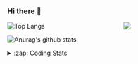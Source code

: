 ### Hi there 👋

<!--
**tao8687/tao8687** is a ✨ _special_ ✨ repository because its `README.md` (this file) appears on your GitHub profile.

Here are some ideas to get you started:

- 🔭 I’m currently working on ...
- 🌱 I’m currently learning ...
- 👯 I’m looking to collaborate on ...
- 🤔 I’m looking for help with ...
- 💬 Ask me about ...
- 📫 How to reach me: ...
- 😄 Pronouns: ...
- ⚡ Fun fact: ...
-->

<img align='right' src="https://media.giphy.com/media/M9gbBd9nbDrOTu1Mqx/giphy.gif" width="240">

  
![Top Langs](https://github-readme-stats.vercel.app/api/top-langs/?username=tao8687&layout=compact&title_color=23238E&text_color=A67D3D)

![Anurag's github stats](https://github-readme-stats.vercel.app/api?username=tao8687&show_icons=true&&text_color=A67D3D&title_color=23238E&show_icons=false&count_private=true&hide=stars)

<details>
  <summary>:zap: Coding Stats</summary>
  <br>
    
<!--START_SECTION:waka-->
![Code Time](http://img.shields.io/badge/Code%20Time-1%2C852%20hrs%2013%20mins-blue)

![Profile Views](http://img.shields.io/badge/Profile%20Views-0-blue)

**🐱 My GitHub Data** 

> 📦 1.5 MB Used in GitHub's Storage 
 > 
> 🏆 21 Contributions in the Year 2025
 > 
> 🚫 Not Opted to Hire
 > 
> 📜 62 Public Repositories 
 > 
> 🔑 25 Private Repositories 
 > 
**I'm an Early 🐤** 

```text
🌞 Morning                1625 commits        ██████████████████████░░░   88.41 % 
🌆 Daytime                90 commits          █░░░░░░░░░░░░░░░░░░░░░░░░   04.90 % 
🌃 Evening                119 commits         ██░░░░░░░░░░░░░░░░░░░░░░░   06.47 % 
🌙 Night                  4 commits           ░░░░░░░░░░░░░░░░░░░░░░░░░   00.22 % 
```
📅 **I'm Most Productive on Wednesday** 

```text
Monday                   264 commits         ████░░░░░░░░░░░░░░░░░░░░░   14.36 % 
Tuesday                  251 commits         ███░░░░░░░░░░░░░░░░░░░░░░   13.66 % 
Wednesday                320 commits         ████░░░░░░░░░░░░░░░░░░░░░   17.41 % 
Thursday                 244 commits         ███░░░░░░░░░░░░░░░░░░░░░░   13.28 % 
Friday                   260 commits         ████░░░░░░░░░░░░░░░░░░░░░   14.15 % 
Saturday                 254 commits         ███░░░░░░░░░░░░░░░░░░░░░░   13.82 % 
Sunday                   245 commits         ███░░░░░░░░░░░░░░░░░░░░░░   13.33 % 
```


📊 **This Week I Spent My Time On** 

```text
🕑︎ Time Zone: Asia/Shanghai

💬 Programming Languages: 
C++                      1 hr 28 mins        ██████████░░░░░░░░░░░░░░░   41.36 % 
Markdown                 29 mins             ███░░░░░░░░░░░░░░░░░░░░░░   13.83 % 
YAML                     24 mins             ███░░░░░░░░░░░░░░░░░░░░░░   11.21 % 
CMake                    18 mins             ██░░░░░░░░░░░░░░░░░░░░░░░   08.80 % 
HTML                     17 mins             ██░░░░░░░░░░░░░░░░░░░░░░░   08.11 % 

🔥 Editors: 
VS Code                  3 hrs 34 mins       █████████████████████████   100.00 % 

🐱‍💻 Projects: 
ros2_workspace           1 hr 23 mins        ██████████░░░░░░░░░░░░░░░   39.02 % 
FAST_LIO                 38 mins             ████░░░░░░░░░░░░░░░░░░░░░   17.87 % 
ros2_canopen             38 mins             ████░░░░░░░░░░░░░░░░░░░░░   17.86 % 
multimaster              18 mins             ██░░░░░░░░░░░░░░░░░░░░░░░   08.54 % 
LIO-Livox                14 mins             ██░░░░░░░░░░░░░░░░░░░░░░░   06.55 % 

💻 Operating System: 
Linux                    3 hrs 34 mins       █████████████████████████   100.00 % 
```

**I Mostly Code in C++** 

```text
C++                      11 repos            ████████░░░░░░░░░░░░░░░░░   31.43 % 
Python                   10 repos            ███████░░░░░░░░░░░░░░░░░░   28.57 % 
JavaScript               2 repos             █░░░░░░░░░░░░░░░░░░░░░░░░   05.71 % 
Batchfile                1 repo              █░░░░░░░░░░░░░░░░░░░░░░░░   02.86 % 
HTML                     1 repo              █░░░░░░░░░░░░░░░░░░░░░░░░   02.86 % 
```



**Timeline**

![Lines of Code chart](https://raw.githubusercontent.com/tao8687/tao8687/master/assets/bar_graph.png)


 Last Updated on 21/01/2025 01:37:00 UTC
<!--END_SECTION:waka-->
</details>
